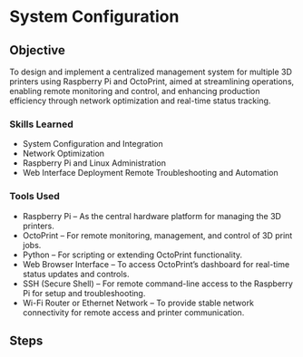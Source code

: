 # System Configuration

## Objective

To design and implement a centralized management system for multiple 3D printers using Raspberry Pi and OctoPrint, aimed at streamlining operations, enabling remote monitoring and control, and enhancing production efficiency through network optimization and real-time status tracking.

### Skills Learned

 - System Configuration and Integration
 - Network Optimization
 - Raspberry Pi and Linux Administration
 - Web Interface Deployment
Remote Troubleshooting and Automation

### Tools Used

 - Raspberry Pi – As the central hardware platform for managing the 3D printers.
 - OctoPrint – For remote monitoring, management, and control of 3D print jobs.
 - Python – For scripting or extending OctoPrint functionality.
 - Web Browser Interface – To access OctoPrint’s dashboard for real-time status updates and controls.
 - SSH (Secure Shell) – For remote command-line access to the Raspberry Pi for setup and troubleshooting.
 - Wi-Fi Router or Ethernet Network – To provide stable network connectivity for remote access and printer communication.

## Steps

